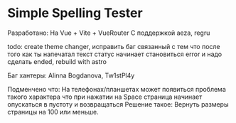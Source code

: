 # Simple Spelling Tester

Разработано:
На Vue + Vite + VueRouter
С поддержкой aeza, regru

todo: create theme changer, исправить баг связанный с тем что после того как ты напечатал текст статус начинает становиться error и надо сделать ended, rebuild with astro

Баг хантеры: Alinna Bogdanova, Tw1stPl4y

Подменчено что:
На телефонах/планшетах может появиться проблема такого характера что при нажатии на Space страница начинает опускаться в пустоту и возвращаться
Решение такое:
Вернуть размеры страницы на 100 или меньше.
